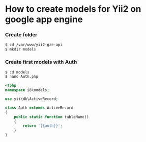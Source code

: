 # How to create models for Yii2 on google app engine

### Create folder
```bash
$ cd /var/www/yii2-gae-api
$ mkdir models
```

### Create first models with Auth
```bash
$ cd models
$ nano Auth.php
```
```php
<?php
namespace i8\models;

use yii\db\ActiveRecord;

class Auth extends ActiveRecord
{
    public static function tableName()
    {
        return '{{auth}}';
    }
}
```